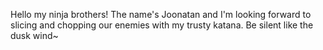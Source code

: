 Hello my ninja brothers!
The name's Joonatan and I'm looking forward to slicing and chopping our enemies with my trusty katana.
Be silent like the dusk wind~